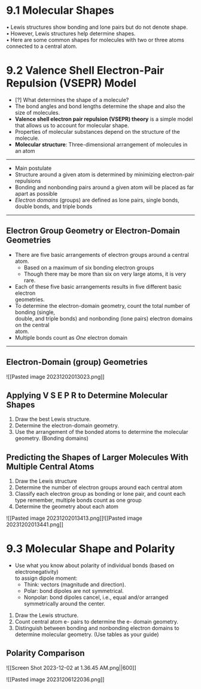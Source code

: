
# 9.1 Molecular Shapes  
• Lewis structures show bonding and lone pairs but do not denote shape.  
• However, Lewis structures help determine shapes.  
• Here are some common shapes for molecules with two or three atoms  
connected to a central atom.

# 9.2 Valence Shell Electron-Pair Repulsion (VSEPR) Model 

- [?] What determines the shape of a molecule?  
- The bond angles and bond lengths determine the shape and also the size of molecules.  
- **Valence shell electron pair repulsion (VSEPR) theory** is a simple model that allows us to account for molecular shape.  
- Properties of molecular substances depend on the structure of the molecule.  
- **Molecular structure**:  Three-dimensional arrangement of molecules in an atom
---

- Main postulate  
- Structure around a given atom is determined by minimizing electron-pair  
repulsions  
- Bonding and nonbonding pairs around a given atom will be placed as far  
apart as possible  
- _Electron domains_ (groups) are defined as lone pairs, single bonds, double bonds, and triple bonds

---
## Electron Group Geometry or Electron-Domain Geometries  
- There are five basic arrangements of electron groups around a central atom.  
	- Based on a maximum of six bonding electron groups  
	- Though there may be more than six on very large atoms, it is very rare.  
- Each of these five basic arrangements results in five different basic electron  
geometries.  
- To determine the electron-domain geometry, count the total number of bonding (single,  
double, and triple bonds) and nonbonding (lone pairs) electron domains on the central  
atom.  
- Multiple bonds count as _One_ electron domain

---
## Electron-Domain (group) Geometries

![[Pasted image 20231202013023.png]]
## Applying V S E P R to Determine Molecular Shapes

1) Draw the best Lewis structure.  
2) Determine the electron-domain geometry.  
3) Use the arrangement of the bonded atoms to determine the molecular geometry. (Bonding domains)
## Predicting the Shapes of Larger Molecules With Multiple Central  Atoms

1. Draw the Lewis structure  
2. Determine the number of electron groups around each central atom  
3. Classify each electron group as bonding or lone pair, and count each type remember, multiple bonds count as one group  
4. Determine the geometry about each atom

![[Pasted image 20231202013413.png]]![[Pasted image 20231202013441.png]]

# 9.3 Molecular Shape and Polarity  

- Use what you know about polarity of individual bonds (based on electronegativity)  
to assign dipole moment:  
	- Think: vectors (magnitude and direction).  
	- Polar: bond dipoles are not symmetrical.  
	- Nonpolar: bond dipoles cancel, i.e., equal and/or arranged symmetrically around the center. 

1. Draw the Lewis structure.  
2. Count central atom e- pairs to determine the e- domain geometry.  
3. Distinguish between bonding and nonbonding electron domains to determine molecular geometry. (Use tables as your guide)

## Polarity Comparison

![[Screen Shot 2023-12-02 at 1.36.45 AM.png||600]]

![[Pasted image 20231206122036.png]]
